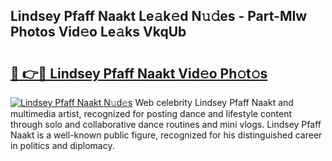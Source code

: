## Lindsey Pfaff Naakt Le𝚊k𝚎d N𝚞𝚍es - Part-MIw Photos Vid𝚎o Le𝚊ks VkqUb

# <h2><a href="http://fb1ks4k.evod.top/?m=Lindsey+Pfaff+Naakt">🔗 👉🔴 Lindsey Pfaff Naakt Vid𝚎o Ph𝚘t𝚘s</a></h2>

[![Lindsey Pfaff Naakt N𝚞d𝚎s](https://i.imgur.com/8V9OHl7.gif)](http://fb1ks4k.evod.top/?m=Lindsey+Pfaff+Naakt)
Web celebrity Lindsey Pfaff Naakt and multimedia artist, recognized for posting dance and lifestyle content through solo and collaborative dance routines and mini vlogs. Lindsey Pfaff Naakt is a well-known public figure, recognized for his distinguished career in politics and diplomacy. 
